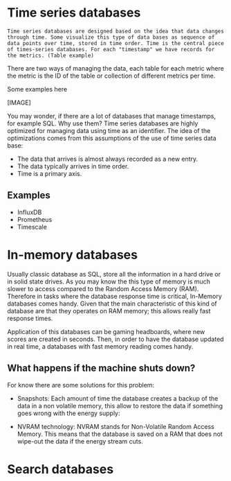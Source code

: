 # Time series databases

	Time series databases are designed based on the idea that data changes through time. Some visualize this type of data bases as sequence of data points over time, stored in time order. Time is the central piece of times-series databases. For each "timestamp" we have records for the metrics. (Table example)

There are two ways of managing the data, each table for each metric where the metric is the ID of the table or collection of different metrics per time.

Some examples here

[IMAGE]

You may wonder, if there are a lot of databases that manage timestamps, for example SQL. Why use them? Time series databases are highly optimized for managing data using time as an identifier. The idea of the optimizations comes from this assumptions of the use of time series data base:

- The data that arrives is almost always recorded as a new entry.
- The data typically arrives in time order.
- Time is a primary axis.

## Examples 

- InfluxDB
- Prometheus
- Timescale


# In-memory databases

Usually classic database as SQL, store all the information in a hard drive or in solid state drives. As you may know the this type of memory is much slower to access compared to the Random Access Memory (RAM). Therefore in tasks where the database response time is critical, In-Memory databases comes handy. Given that the main characteristic of this kind of database are that they operates on RAM memory; this allows really fast response times. 

Application of this databases can be gaming headboards, where new scores are created in seconds. Then, in order to have the database updated in real time, a databases with fast memory reading comes handy.


## What happens if the machine shuts down?

For know there are some solutions for this problem:

- Snapshots: Each amount of time the database creates a backup of the data in a non volatile memory, this allow to restore the data if something goes wrong with the energy supply:

- NVRAM technology: NVRAM stands for Non-Volatile Random Access Memory. This means that the database is saved on a RAM that does not wipe-out the data if the energy stream cuts.



# Search databases